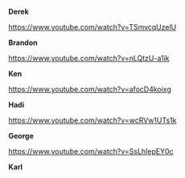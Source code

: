 **Derek**

https://www.youtube.com/watch?v=TSmvcqUzelU

**Brandon**

https://www.youtube.com/watch?v=nLQtzU-a1ik

**Ken**

https://www.youtube.com/watch?v=afocD4koixg

**Hadi**

https://www.youtube.com/watch?v=wcRVw1UTs1k

**George**

https://www.youtube.com/watch?v=SsLhIepEY0c

**Karl**

